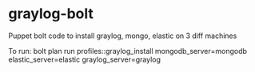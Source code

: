 # graylog-bolt
Puppet bolt code to install graylog, mongo, elastic on 3 diff machines

To run: bolt plan run profiles::graylog_install mongodb_server=mongodb elastic_server=elastic graylog_server=graylog
